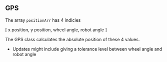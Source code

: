 ## GPS

The array `positionArr` has 4 indicies

[
x position,
y position,
wheel angle,
robot angle
]

The GPS class calculates the absolute position of these 4 values. 

* Updates might include giving a tolerance level between wheel angle and robot angle